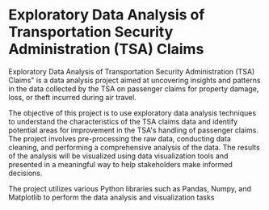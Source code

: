 # **Exploratory Data Analysis of Transportation Security Administration (TSA) Claims**

Exploratory Data Analysis of Transportation Security Administration (TSA) Claims" is a data analysis project aimed at uncovering insights and patterns in the data collected by the TSA on passenger claims for property damage, loss, or theft incurred during air travel.

The objective of this project is to use exploratory data analysis techniques to understand the characteristics of the TSA claims data and identify potential areas for improvement in the TSA's handling of passenger claims. The project involves pre-processing the raw data, conducting data cleaning, and performing a comprehensive analysis of the data. The results of the analysis will be visualized using data visualization tools and presented in a meaningful way to help stakeholders make informed decisions.

The project utilizes various Python libraries such as Pandas, Numpy, and Matplotlib to perform the data analysis and visualization tasks

